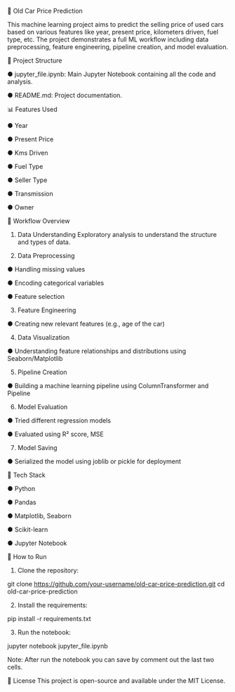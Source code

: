 🚗 Old Car Price Prediction

This machine learning project aims to predict the selling price of used cars based on various features like year, present price, kilometers driven, fuel type, etc. The project demonstrates a full ML workflow including data preprocessing, feature engineering, pipeline creation, and model evaluation.

📂 Project Structure

● jupyter_file.ipynb: Main Jupyter Notebook containing all the code and analysis.

● README.md: Project documentation.

📊 Features Used

● Year

● Present Price

● Kms Driven

● Fuel Type

● Seller Type

● Transmission

● Owner

🧪 Workflow Overview

1. Data Understanding
Exploratory analysis to understand the structure and types of data.

2. Data Preprocessing

● Handling missing values

● Encoding categorical variables

● Feature selection

3. Feature Engineering

● Creating new relevant features (e.g., age of the car)

4. Data Visualization

● Understanding feature relationships and distributions using Seaborn/Matplotlib

5. Pipeline Creation

● Building a machine learning pipeline using ColumnTransformer and Pipeline

6. Model Evaluation

●  Tried different regression models

●  Evaluated using R² score, MSE

7. Model Saving

● Serialized the model using joblib or pickle for deployment

🧰 Tech Stack

● Python

● Pandas

● Matplotlib, Seaborn

● Scikit-learn

● Jupyter Notebook

📌 How to Run

1. Clone the repository:

git clone https://github.com/your-username/old-car-price-prediction.git
cd old-car-price-prediction

2. Install the requirements:

pip install -r requirements.txt

3. Run the notebook:

jupyter notebook jupyter_file.ipynb

Note: After run the notebook you can save by comment out the last two cells.

📝 License
This project is open-source and available under the MIT License.


